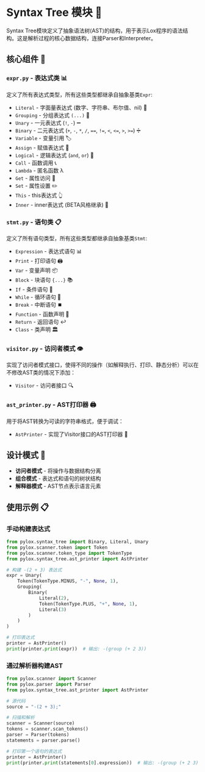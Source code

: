 # Syntax Tree 模块 🌳

Syntax Tree模块定义了抽象语法树(AST)的结构，用于表示Lox程序的语法结构。这是解析过程的核心数据结构，连接Parser和Interpreter。

## 核心组件 🧩

### `expr.py` - 表达式类 📊

定义了所有表达式类型，所有这些类型都继承自抽象基类`Expr`:

- `Literal` - 字面量表达式 (数字、字符串、布尔值、nil) 📝
- `Grouping` - 分组表达式 `(...)` 🔄
- `Unary` - 一元表达式 (`!`, `-`) ➖
- `Binary` - 二元表达式 (`+`, `-`, `*`, `/`, `==`, `!=`, `<`, `<=`, `>`, `>=`) ➗
- `Variable` - 变量引用 🏷️
- `Assign` - 赋值表达式 🔄
- `Logical` - 逻辑表达式 (`and`, `or`) 🧠
- `Call` - 函数调用 📞
- `Lambda` - 匿名函数 λ
- `Get` - 属性访问 🔑
- `Set` - 属性设置 ✏️
- `This` - this表达式 👆
- `Inner` - inner表达式 (BETA风格继承) 🔽

### `stmt.py` - 语句类 📋

定义了所有语句类型，所有这些类型都继承自抽象基类`Stmt`:

- `Expression` - 表达式语句 📊
- `Print` - 打印语句 🖨️
- `Var` - 变量声明 📦
- `Block` - 块语句 `{...}` 📚
- `If` - 条件语句 🔀
- `While` - 循环语句 🔄
- `Break` - 中断语句 ⏹️
- `Function` - 函数声明 🧩
- `Return` - 返回语句 ↩️
- `Class` - 类声明 🏛️

### `visitor.py` - 访问者模式 👁️

实现了访问者模式接口，使得不同的操作（如解释执行、打印、静态分析）可以在不修改AST类的情况下添加：

- `Visitor` - 访问者接口 🔍

### `ast_printer.py` - AST打印器 🖨️

用于将AST转换为可读的字符串格式，便于调试：

- `AstPrinter` - 实现了Visitor接口的AST打印器 📝

## 设计模式 🧮

- **访问者模式** - 将操作与数据结构分离
- **组合模式** - 表达式和语句的树状结构
- **解释器模式** - AST节点表示语言元素

## 使用示例 📋

### 手动构建表达式

```python
from pylox.syntax_tree import Binary, Literal, Unary
from pylox.scanner.token import Token
from pylox.scanner.token_type import TokenType
from pylox.syntax_tree.ast_printer import AstPrinter

# 构建 -(2 + 3) 表达式
expr = Unary(
    Token(TokenType.MINUS, "-", None, 1),
    Grouping(
        Binary(
            Literal(2),
            Token(TokenType.PLUS, "+", None, 1),
            Literal(3)
        )
    )
)

# 打印表达式
printer = AstPrinter()
print(printer.print(expr))  # 输出: -(group (+ 2 3))
```

### 通过解析器构建AST

```python
from pylox.scanner import Scanner
from pylox.parser import Parser
from pylox.syntax_tree.ast_printer import AstPrinter

# 源代码
source = "-(2 + 3);"

# 扫描和解析
scanner = Scanner(source)
tokens = scanner.scan_tokens()
parser = Parser(tokens)
statements = parser.parse()

# 打印第一个语句的表达式
printer = AstPrinter()
print(printer.print(statements[0].expression))  # 输出: -(group (+ 2 3))
```